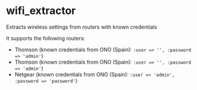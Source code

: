 wifi_extractor
==============

Extracts wireless settings from routers with known credentials

It supports the following routers:

  * Thomson (known credentials from ONO (Spain): `:user => '', :password => 'admin'`)
  * Thomson (known credentials from ONO (Spain): `:user => '', :password => 'admin'`)
  * Netgear (known credentials from ONO (Spain): `:user => 'admin', :password =>
  'password'`)

